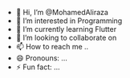 - 👋 Hi, I’m @MohamedAliraza
- 👀 I’m interested in Programming 
- 🌱 I’m currently learning Flutter
- 💞️ I’m looking to collaborate on 
- 📫 How to reach me ..
- 😄 Pronouns: ...
- ⚡ Fun fact: ...

<!---
MohamedAliraza/MohamedAliraza is a ✨ special ✨ repository because its `README.md` (this file) appears on your GitHub profile.
You can click the Preview link to take a look at your changes.
--->

